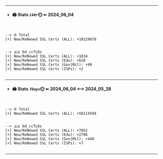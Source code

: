

---
- #### 🖨️ **Stats** `24Hr`⏲️ ➼ 2024_06_04
```console


--> 🌐 Total
[+] New/ReNewed SSL Certs (ALL): +10229870


--> 🇧🇩 bd_ccTLDs
[+] New/ReNewed SSL Certs (ALL): +1834
[+] New/ReNewed SSL Certs (Edu): +628
[+] New/ReNewed SSL Certs (Gov|Mil): +99
[+] New/ReNewed SSL Certs (ISPs): +2


```

---
- #### 🖨️ **Stats** `7Days`⏲️ ➼ 2024_06_04 <--> 2024_05_28
```console


--> 🌐 Total
[+] New/ReNewed SSL Certs (ALL): +50114594


--> 🇧🇩 bd_ccTLDs
[+] New/ReNewed SSL Certs (ALL): +7852
[+] New/ReNewed SSL Certs (Edu): +2706
[+] New/ReNewed SSL Certs (Gov|Mil): +449
[+] New/ReNewed SSL Certs (ISPs): +7


```

---

